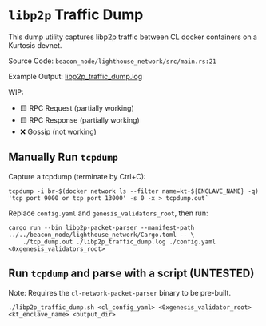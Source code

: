 # `libp2p` Traffic Dump

This dump utility captures libp2p traffic between CL docker containers on a Kurtosis devnet.

Source Code: `beacon_node/lighthouse_network/src/main.rs:21`

Example Output: [libp2p_traffic_dump.log](libp2p_traffic_dump.log)

WIP:
- 🟨 RPC Request (partially working)
- 🟨 RPC Response (partially working)
- ❌ Gossip (not working)

## Manually Run `tcpdump` 

Capture a tcpdump (terminate by Ctrl+C):

```shell
tcpdump -i br-$(docker network ls --filter name=kt-${ENCLAVE_NAME} -q) 'tcp port 9000 or tcp port 13000' -s 0 -x > tcpdump.out`
```

Replace `config.yaml` and `genesis_validators_root`, then run:

```shell
cargo run --bin libp2p-packet-parser --manifest-path ../../beacon_node/lighthouse_network/Cargo.toml -- \
    ./tcp_dump.out ./libp2p_traffic_dump.log ./config.yaml <0xgenesis_validators_root>
```

## Run `tcpdump` and parse with a script (UNTESTED)

Note: Requires the `cl-network-packet-parser` binary to be pre-built.

```shell
./libp2p_traffic_dump.sh <cl_config_yaml> <0xgenesis_validator_root> <kt_enclave_name> <output_dir>
```
